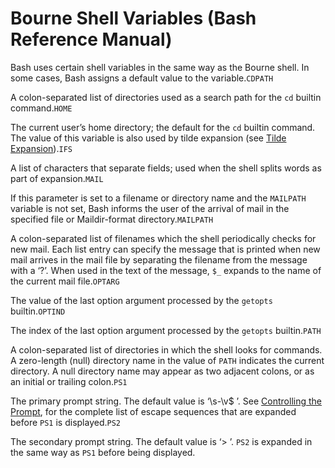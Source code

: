# Bourne Shell Variables \(Bash Reference Manual\)

Bash uses certain shell variables in the same way as the Bourne shell. In some cases, Bash assigns a default value to the variable.`CDPATH`

A colon-separated list of directories used as a search path for the `cd` builtin command.`HOME`

The current user’s home directory; the default for the `cd` builtin command. The value of this variable is also used by tilde expansion \(see [Tilde Expansion](tilde-expansion-bash-reference-manual.md#Tilde-Expansion)\).`IFS`

A list of characters that separate fields; used when the shell splits words as part of expansion.`MAIL`

If this parameter is set to a filename or directory name and the `MAILPATH` variable is not set, Bash informs the user of the arrival of mail in the specified file or Maildir-format directory.`MAILPATH`

A colon-separated list of filenames which the shell periodically checks for new mail. Each list entry can specify the message that is printed when new mail arrives in the mail file by separating the filename from the message with a ‘?’. When used in the text of the message, `$_` expands to the name of the current mail file.`OPTARG`

The value of the last option argument processed by the `getopts` builtin.`OPTIND`

The index of the last option argument processed by the `getopts` builtin.`PATH`

A colon-separated list of directories in which the shell looks for commands. A zero-length \(null\) directory name in the value of `PATH` indicates the current directory. A null directory name may appear as two adjacent colons, or as an initial or trailing colon.`PS1`

The primary prompt string. The default value is ‘\s-\v\$ ’. See [Controlling the Prompt](controlling-the-prompt-bash-reference-manual.md#Controlling-the-Prompt), for the complete list of escape sequences that are expanded before `PS1` is displayed.`PS2`

The secondary prompt string. The default value is ‘&gt; ’. `PS2` is expanded in the same way as `PS1` before being displayed.

